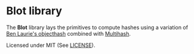# Blot library

The **Blot** library lays the primitives to compute hashes using a variation of
[Ben Laurie's objecthash](https://github.com/benlaurie/objecthash) combined
with [Multihash](https://github.com/multiformats/multihash).

Licensed under MIT (See [LICENSE](./LICENSE)).
